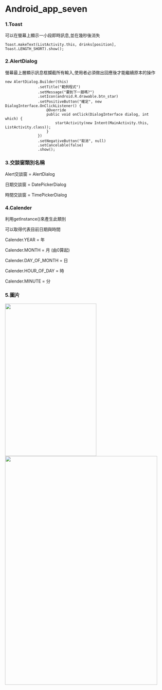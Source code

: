# Android_app_seven
### 1.Toast
可以在螢幕上顯示一小段即時訊息,並在幾秒後消失

    Toast.makeText(ListActivity.this, drinks[position], Toast.LENGTH_SHORT).show();
### 2.AlertDialog
螢幕最上層顯示訊息框攔截所有輸入,使用者必須做出回應後才能繼續原本的操作

    new AlertDialog.Builder(this)
                   .setTitle("範例程式")   
                   .setMessage("要到下一題嗎?")
                   .setIcon(android.R.drawable.btn_star)
                   .setPositiveButton("確定", new DialogInterface.OnClickListener() {
                       @Override
                       public void onClick(DialogInterface dialog, int which) {
                           startActivity(new Intent(MainActivity.this, ListActivity.class));
                       }
                   })
                   .setNegativeButton("取消", null)
                   .setCancelable(false)
                   .show();
### 3.交談窗類別名稱
Alert交談窗 = AlertDialog

日期交談窗 = DatePickerDialog

時間交談窗 = TimePickerDialog
### 4.Calender
利用getInstance()來產生此類別

可以取得代表目前日期與時間

Calender.YEAR = 年

Calender.MONTH = 月 (由0算起)

Calender.DAY_OF_MONTH = 日

Calender.HOUR_OF_DAY = 時

Calender.MINUTE = 分
### 5.圖片
<img width="300" height="500" src="https://github.com/MuHongWeiWei/Android_app_seven/edit/master/Screenshot_1551952453.png"/>
<img width="500" height="750" src="https://github.com/MuHongWeiWei/Android_app_seven/edit/master/Screenshot_1551952456.png"/>
